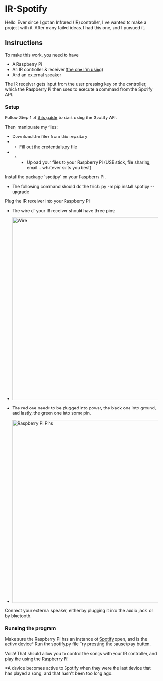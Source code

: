 # IR-Spotify

Hello! Ever since I got an Infrared (IR) controller, I've wanted to make a project with it. After many failed ideas, I had this one, and I pursued it.

## Instructions

To make this work, you need to have
- A Raspberry Pi
- An IR controller & receiver ([the one I'm using](https://www.dfrobot.com/product-366.html))
- And an external speaker

The IR receiver gets input from the user pressing key on the controller, which the Raspberry Pi then uses to execute a command from the Spotify API.

### Setup

Follow Step 1 of [this guide](https://github.com/spotipy-dev/spotipy/blob/2.22.1/TUTORIAL.md) to start using the Spotify API.

Then, manipulate my files:
- Download the files from this repsitory
- - Fill out the credentials.py file
- - - Upload your files to your Raspberry Pi (USB stick, file sharing, email... whatever suits you best)

Install the package 'spotipy' on your Raspberry Pi.
- The following command should do the trick: py -m pip install spotipy --upgrade

Plug the IR receiver into your Raspberry Pi
- The wire of your IR receiver should have three pins:
- <img width="600" alt="Wire" src="https://dfimg.dfrobot.com/enshop/image/data/FIT0011/200420%20Update/53AU4166_564x376.jpg"/>

- The red one needs to be plugged into power, the black one into ground, and lastly, the green one into some pin.
- <img width="600" alt="Raspberry Pi Pins" src="https://www.raspberrypi.com/documentation/computers/images/GPIO-Pinout-Diagram-2.png?hash=df7d7847c57a1ca6d5b2617695de6d46"/>

Connect your external speaker, either by plugging it into the audio jack, or by bluetooth.

### Running the program

Make sure the Raspberry Pi has an instance of [Spotify](https://open.spotify.com/) open, and is the active device*
Run the spotify.py file
Try pressing the pause/play button.

Voilà! That should allow you to control the songs with your IR controller, and play the using the Raspberry Pi!

*A device becomes active to Spotify when they were the last device that has played a song, and that hasn't been too long ago.
